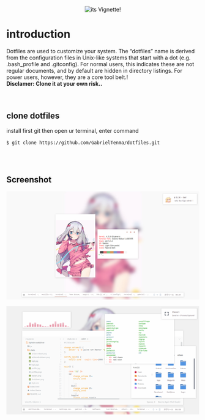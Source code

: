 
<p align="center">
  <img src="https://i.imgur.com/JLnQgvx.png" alt="its Vignette!" width="500" height="400">
</p>

# introduction
Dotfiles are used to customize your system. The “dotfiles” name is derived from the configuration files in Unix-like systems that start with a dot (e.g. .bash_profile and .gitconfig). For normal users, this indicates these are not regular documents, and by default are hidden in directory listings. For power users, however, they are a core tool belt.</tspan>!
<br>
<b> Disclamer: Clone it at your own risk.. </b> 
<br>
<br>
<br>

## clone dotfiles
install first git
then open ur terminal, enter command

```
$ git clone https://github.com/GabrielTenma/dotfiles.git
```
<br>
<br>


## Screenshot

<p align="center">
  <img src="https://github.com/GabrielTenma/dotfiles/raw/master/.screenshot/2018-10-28-213439_1366x768_scrot.png" alt="Sagiri">
</p>

<p align="center">
  <img src="https://github.com/GabrielTenma/dotfiles/raw/master/.screenshot/GabrielDesktop_2018-11-06_%208-58-42_1366x768.png" alt="Sagiri">
</p>



         
